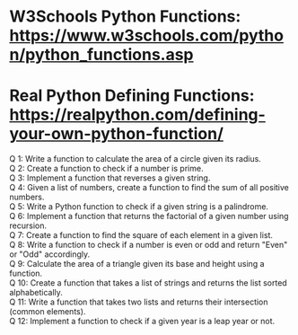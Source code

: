 # W3Schools Python Functions: https://www.w3schools.com/python/python_functions.asp
# Real Python Defining Functions: https://realpython.com/defining-your-own-python-function/
Q 1: Write a function to calculate the area of a circle given its radius. <br />
Q 2: Create a function to check if a number is prime. <br />
Q 3: Implement a function that reverses a given string. <br />
Q 4: Given a list of numbers, create a function to find the sum of all positive numbers. <br />
Q 5: Write a Python function to check if a given string is a palindrome. <br />
Q 6: Implement a function that returns the factorial of a given number using recursion. <br />
Q 7: Create a function to find the square of each element in a given list. <br />
Q 8: Write a function to check if a number is even or odd and return "Even" or "Odd" accordingly. <br />
Q 9: Calculate the area of a triangle given its base and height using a function. <br />
Q 10: Create a function that takes a list of strings and returns the list sorted alphabetically. <br />
Q 11: Write a function that takes two lists and returns their intersection (common elements). <br />
Q 12: Implement a function to check if a given year is a leap year or not. <br />